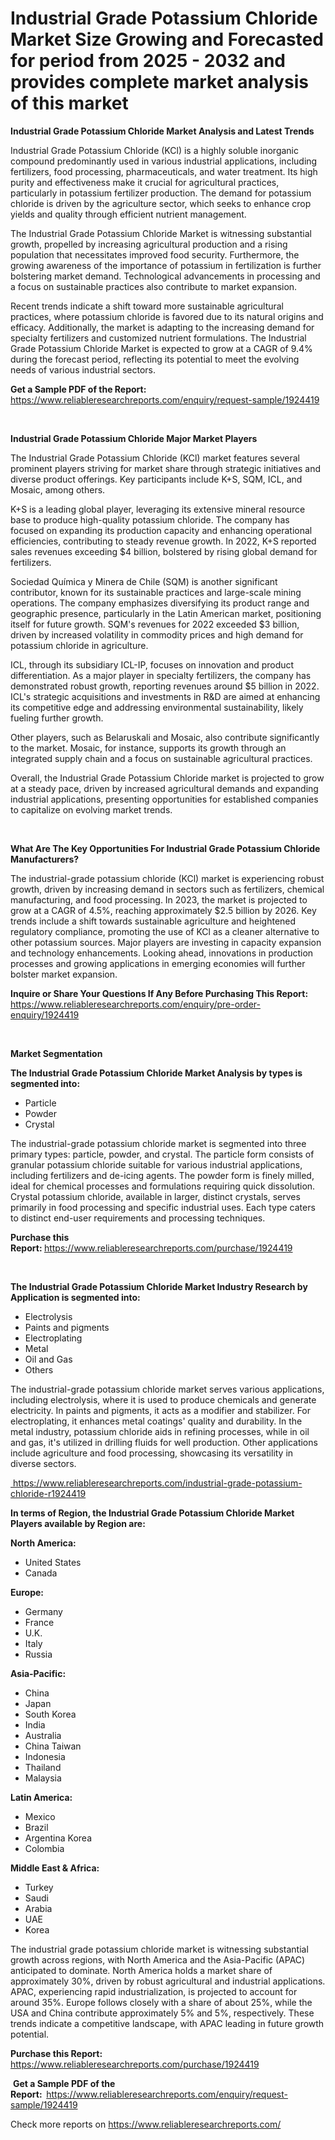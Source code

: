 <p><h1>Industrial Grade Potassium Chloride Market Size Growing and Forecasted for period from 2025 - 2032 and provides complete market analysis of this market</h1></p><p><strong>Industrial Grade Potassium Chloride Market Analysis and Latest Trends</strong></p>
<p><p>Industrial Grade Potassium Chloride (KCl) is a highly soluble inorganic compound predominantly used in various industrial applications, including fertilizers, food processing, pharmaceuticals, and water treatment. Its high purity and effectiveness make it crucial for agricultural practices, particularly in potassium fertilizer production. The demand for potassium chloride is driven by the agriculture sector, which seeks to enhance crop yields and quality through efficient nutrient management.</p><p>The Industrial Grade Potassium Chloride Market is witnessing substantial growth, propelled by increasing agricultural production and a rising population that necessitates improved food security. Furthermore, the growing awareness of the importance of potassium in fertilization is further bolstering market demand. Technological advancements in processing and a focus on sustainable practices also contribute to market expansion. </p><p>Recent trends indicate a shift toward more sustainable agricultural practices, where potassium chloride is favored due to its natural origins and efficacy. Additionally, the market is adapting to the increasing demand for specialty fertilizers and customized nutrient formulations. The Industrial Grade Potassium Chloride Market is expected to grow at a CAGR of 9.4% during the forecast period, reflecting its potential to meet the evolving needs of various industrial sectors.</p></p>
<p><strong>Get a Sample PDF of the Report:&nbsp;</strong> <a href="https://www.reliableresearchreports.com/enquiry/request-sample/1924419?utm_campaign=3213&utm_medium=2&utm_source=Github&utm_content=ia&utm_term=28032025&utm_id=industrial-grade-potassium-chloride">https://www.reliableresearchreports.com/enquiry/request-sample/1924419</a></p>
<p>&nbsp;</p>
<p><strong>Industrial Grade Potassium Chloride Major Market Players</strong></p>
<p><p>The Industrial Grade Potassium Chloride (KCl) market features several prominent players striving for market share through strategic initiatives and diverse product offerings. Key participants include K+S, SQM, ICL, and Mosaic, among others.</p><p>K+S is a leading global player, leveraging its extensive mineral resource base to produce high-quality potassium chloride. The company has focused on expanding its production capacity and enhancing operational efficiencies, contributing to steady revenue growth. In 2022, K+S reported sales revenues exceeding $4 billion, bolstered by rising global demand for fertilizers.</p><p>Sociedad Química y Minera de Chile (SQM) is another significant contributor, known for its sustainable practices and large-scale mining operations. The company emphasizes diversifying its product range and geographic presence, particularly in the Latin American market, positioning itself for future growth. SQM's revenues for 2022 exceeded $3 billion, driven by increased volatility in commodity prices and high demand for potassium chloride in agriculture.</p><p>ICL, through its subsidiary ICL-IP, focuses on innovation and product differentiation. As a major player in specialty fertilizers, the company has demonstrated robust growth, reporting revenues around $5 billion in 2022. ICL's strategic acquisitions and investments in R&D are aimed at enhancing its competitive edge and addressing environmental sustainability, likely fueling further growth.</p><p>Other players, such as Belaruskali and Mosaic, also contribute significantly to the market. Mosaic, for instance, supports its growth through an integrated supply chain and a focus on sustainable agricultural practices.</p><p>Overall, the Industrial Grade Potassium Chloride market is projected to grow at a steady pace, driven by increased agricultural demands and expanding industrial applications, presenting opportunities for established companies to capitalize on evolving market trends.</p></p>
<p>&nbsp;</p>
<p><strong>What Are The Key Opportunities For Industrial Grade Potassium Chloride Manufacturers?</strong></p>
<p><p>The industrial-grade potassium chloride (KCl) market is experiencing robust growth, driven by increasing demand in sectors such as fertilizers, chemical manufacturing, and food processing. In 2023, the market is projected to grow at a CAGR of 4.5%, reaching approximately $2.5 billion by 2026. Key trends include a shift towards sustainable agriculture and heightened regulatory compliance, promoting the use of KCl as a cleaner alternative to other potassium sources. Major players are investing in capacity expansion and technology enhancements. Looking ahead, innovations in production processes and growing applications in emerging economies will further bolster market expansion.</p></p>
<p><strong>Inquire or Share Your Questions If Any Before Purchasing This Report:</strong> <a href="https://www.reliableresearchreports.com/enquiry/pre-order-enquiry/1924419?utm_campaign=3213&utm_medium=2&utm_source=Github&utm_content=ia&utm_term=28032025&utm_id=industrial-grade-potassium-chloride">https://www.reliableresearchreports.com/enquiry/pre-order-enquiry/1924419</a></p>
<p>&nbsp;</p>
<p><strong>Market Segmentation</strong></p>
<p><strong>The Industrial Grade Potassium Chloride Market Analysis by types is segmented into:</strong></p>
<p><ul><li>Particle</li><li>Powder</li><li>Crystal</li></ul></p>
<p><p>The industrial-grade potassium chloride market is segmented into three primary types: particle, powder, and crystal. The particle form consists of granular potassium chloride suitable for various industrial applications, including fertilizers and de-icing agents. The powder form is finely milled, ideal for chemical processes and formulations requiring quick dissolution. Crystal potassium chloride, available in larger, distinct crystals, serves primarily in food processing and specific industrial uses. Each type caters to distinct end-user requirements and processing techniques.</p></p>
<p><strong>Purchase this Report:&nbsp;</strong><a href="https://www.reliableresearchreports.com/purchase/1924419?utm_campaign=3213&utm_medium=2&utm_source=Github&utm_content=ia&utm_term=28032025&utm_id=industrial-grade-potassium-chloride">https://www.reliableresearchreports.com/purchase/1924419</a></p>
<p>&nbsp;</p>
<p><strong>The Industrial Grade Potassium Chloride Market Industry Research by Application is segmented into:</strong></p>
<p><ul><li>Electrolysis</li><li>Paints and pigments</li><li>Electroplating</li><li>Metal</li><li>Oil and Gas</li><li>Others</li></ul></p>
<p><p>The industrial-grade potassium chloride market serves various applications, including electrolysis, where it is used to produce chemicals and generate electricity. In paints and pigments, it acts as a modifier and stabilizer. For electroplating, it enhances metal coatings' quality and durability. In the metal industry, potassium chloride aids in refining processes, while in oil and gas, it's utilized in drilling fluids for well production. Other applications include agriculture and food processing, showcasing its versatility in diverse sectors.</p></p>
<p><a href="https://www.reliableresearchreports.com/industrial-grade-potassium-chloride-r1924419?utm_campaign=3213&utm_medium=2&utm_source=Github&utm_content=ia&utm_term=28032025&utm_id=industrial-grade-potassium-chloride">&nbsp;https://www.reliableresearchreports.com/industrial-grade-potassium-chloride-r1924419</a></p>
<p><strong>In terms of Region, the Industrial Grade Potassium Chloride Market Players available by Region are:</strong></p>
<p>
    <p> <strong> North America: </strong>
        <ul>
            <li>United States</li>
            <li>Canada</li>
        </ul>
        </p> 
    <p> <strong> Europe: </strong>
        <ul>
            <li>Germany</li>
            <li>France</li>
            <li>U.K.</li>
            <li>Italy</li>
            <li>Russia</li>
        </ul>
        </p> 
    <p> <strong> Asia-Pacific: </strong>
        <ul>
            <li>China</li>
            <li>Japan</li>
            <li>South Korea</li>
            <li>India</li>
            <li>Australia</li>
            <li>China Taiwan</li>
            <li>Indonesia</li>
            <li>Thailand</li>
            <li>Malaysia</li>
        </ul>
        </p> 
    <p> <strong> Latin America: </strong>
        <ul>
            <li>Mexico</li>
            <li>Brazil</li>
            <li>Argentina Korea</li>
            <li>Colombia</li>
        </ul>
        </p> 
    <p> <strong> Middle East & Africa: </strong>
        <ul>
            <li>Turkey</li>
            <li>Saudi</li>
            <li>Arabia</li>
            <li>UAE</li>
            <li>Korea</li>
        </ul>
    </p>
    </p>
<p><p>The industrial grade potassium chloride market is witnessing substantial growth across regions, with North America and the Asia-Pacific (APAC) anticipated to dominate. North America holds a market share of approximately 30%, driven by robust agricultural and industrial applications. APAC, experiencing rapid industrialization, is projected to account for around 35%. Europe follows closely with a share of about 25%, while the USA and China contribute approximately 5% and 5%, respectively. These trends indicate a competitive landscape, with APAC leading in future growth potential.</p></p>
<p><strong>Purchase this Report: </strong><a href="https://www.reliableresearchreports.com/purchase/1924419?utm_campaign=3213&utm_medium=2&utm_source=Github&utm_content=ia&utm_term=28032025&utm_id=industrial-grade-potassium-chloride">https://www.reliableresearchreports.com/purchase/1924419</a></p>
<p>&nbsp;<strong>Get a Sample PDF of the Report:&nbsp;&nbsp;</strong><a href="https://www.reliableresearchreports.com/enquiry/request-sample/1924419?utm_campaign=3213&utm_medium=2&utm_source=Github&utm_content=ia&utm_term=28032025&utm_id=industrial-grade-potassium-chloride">https://www.reliableresearchreports.com/enquiry/request-sample/1924419</a></p>
<p><strong></strong></p>
<p>Check more reports on <a href="https://www.reliableresearchreports.com/?utm_campaign=3213&utm_medium=2&utm_source=Github&utm_content=ia&utm_term=28032025&utm_id=industrial-grade-potassium-chloride">https://www.reliableresearchreports.com/</a></p>
